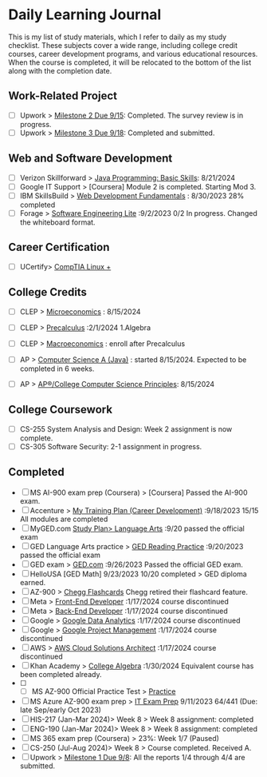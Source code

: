 # Daily Learning Journal
This is my list of study materials, which I refer to daily as my study checklist. These subjects cover a wide range, including college credit courses, career development programs, and various educational resources. When the course is completed, it will be relocated to the bottom of the list along with the completion date.

## Work-Related Project
- [ ] Upwork > [Milestone 2 Due 9/15](https://www.upwork.com/nx/wm/workroom/30946262/overview): Completed. The survey review is in progress. 
- [ ] Upwork > [Milestone 3 Due 9/18](https://www.upwork.com/nx/wm/workroom/30946262/overview): Completed and submitted.

## Web and Software Development
- [ ] Verizon Skillforward > [Java Programming: Basic Skills](https://learning.edx.org/course/course-v1:Codio+java1.1+1T2024/block-v1:Codio+java1.1+1T2024+type@sequential+block@d7837e10fa4141f685583ca40d90509b/block-v1:Codio+java1.1+1T2024+type@vertical+block@9102ef25259540ad8e2445a68049705a): 8/21/2024
- [ ] Google IT Support > [Coursera] Module 2 is completed. Starting Mod 3.
- [ ] IBM SkillsBuild >  [Web Development Fundamentals](https://skills.yourlearning.ibm.com/activity/PLAN-8749C02A78EC?channelId=CNL_LCB_1616447372894)  : 8/30/2023 28% completed
- [ ] Forage > [Software Engineering Lite](https://www.theforage.com/dashboard)   :9/2/2023 0/2 In progress. Changed the whiteboard format.
      
## Career Certification
- [ ] UCertify> [CompTIA Linux + ](https://cwct.ucertify.com/app/?func=get_course_list&show=courses)
      
## College Credits
- [ ] CLEP >   [Microeconomics](https://learn.modernstates.org/d2l/le/content/6700/viewContent/8211/View) : 8/15/2024
- [ ] CLEP >   [Precalculus](https://courses.modernstates.org/courses/course-v1:ModernStatesX+Precalculus+2017/course/) :2/1/2024 1.Algebra
- [ ] CLEP >   [Macroeconomics](https://courses.modernstates.org/courses/course-v1:ModernStatesX+Precalculus+2017/course/) : enroll after Precalculus
- [ ] AP > [Computer Science A (Java)](https://learning.edx.org/course/course-v1:PurdueX+CS180.1x+3T2019a/block-v1:PurdueX+CS180.1x+3T2019a+type@sequential+block@1f0359724882424797660a08da095f75/block-v1:PurdueX+CS180.1x+3T2019a+type@vertical+block@884bebfe9904431da596f2778f3cbb22) : started 8/15/2024. Expected to be completed in 6 weeks.
- [ ] AP > [AP®︎/College Computer Science Principles](https://www.khanacademy.org/computing/ap-computer-science-principles): 8/15/2024


## College Coursework
- [ ] CS-255 System Analysis and Design: Week 2 assignment is now complete.
- [ ] CS-305 Software Security: 2-1 assignment in progress.

## Completed
- [ ] MS AI-900 exam prep (Coursera) > [Coursera] Passed the AI-900 exam.
- [ ] Accenture >  [My Training Plan (Career Development)](https://cas.cclearning.accenture.com/cas/login?service=https%3A%2F%2Fccusa-lms.cclearning.accenture.com%2Flogin%2Findex.php)  :9/18/2023 15/15 All modules are completed
- [ ] MyGED.com [Study Plan> Language Arts](https://plus.aztecsoftware.com/) :9/20 passed the official exam
- [ ] GED Language Arts practice > [GED Reading Practice](https://www.gedpracticequestions.com/ged-reading-practice-test/)  :9/20/2023 passed the official exam
- [ ] GED exam >  [GED.com](https://app.ged.com/login?language=ENU&locale=USA)   :9/26/2023 Passed the official GED exam.
- [ ] HelloUSA [GED Math] 9/23/2023 10/20 completed > GED diploma earned.
- [ ] AZ-900 > [Chegg Flashcards](https://www.chegg.com/flashcards/practice-assessment-for-exam-az-900-microsoft-azu-b98c48d8-0757-4658-b0b3-8a3987ff7f7c/deck) Chegg retired their flashcard feature.
- [ ] Meta >  [Front-End Developer](https://www.coursera.org/in-progress) :1/17/2024 course discontinued
- [ ] Meta >  [Back-End Developer](https://www.coursera.org/in-progress)  :1/17/2024 course discontinued
- [ ] Google >  [Google Data Analytics](https://www.coursera.org/in-progress)  :1/17/2024 course discontinued
- [ ] Google >  [Google Project Management](https://www.coursera.org/in-progress) :1/17/2024 course discontinued
- [ ] AWS >   [AWS Cloud Solutions Architect](https://www.coursera.org/in-progress)  :1/17/2024 course discontinued
- [ ] Khan Academy > [College Algebra](https://www.khanacademy.org/math/college-algebra/xa5dd2923c88e7aa8:linear-equations-and-inequalities/xa5dd2923c88e7aa8:solving-equations-with-one-unknown/e/multistep_equations_with_distribution) :1/30/2024 Equivalent course has been completed already.
- [ ] - [ ] MS AZ-900 Official Practice Test > [Practice](https://learn.microsoft.com/en-us/credentials/certifications/exams/az-900/practice/results?assessmentId=23&snapshotId=21bd8b0b-071e-42f8-bc79-d7c909b7f9dd) 
- [ ] MS Azure AZ-900 exam prep >  [IT Exam Prep](https://www.itexams.com/exam/AZ-900) 9/11/2023 64/441 (Due: late Sep/early Oct 2023)
- [ ] HIS-217 (Jan-Mar 2024)> Week 8 > Week 8 assignment: completed
- [ ] ENG-190 (Jan-Mar 2024)> Week 8 > Week 8 assignment: completed
- [ ] MS 365 exam prep (Coursera) > 23%: Week 1/7 (Paused)
- [ ] CS-250 (Jul-Aug 2024)> Week 8 > Course completed. Received A.
- [ ] Upwork > [Milestone 1 Due 9/8](https://www.upwork.com/nx/wm/workroom/30946262/overview): All the reports 1/4 through 4/4 are submitted.
